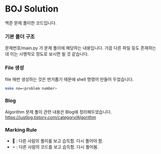 # BOJ Solution

백준 문제 풀이한 코드입니다.

### 기본 폴더 구조

문제번호/main.py 가 문제 풀이에 해당하는 내용입니다.
가끔 다른 파일 등도 존재하는데 이는 시행착오 정도로 보시면 될 것 같습니다.

### File 생성
file 매번 생성하는 것은 번거롭기 때문에 shell 명령어 만들어 두었습니다.
```bash
make no=<problem number>
```

### Blog

Algorithm 문제 풀이 관련 내용은 Blog에 정리해두었습니다.
https://justlog.tistory.com/category/Algorithm



### Marking Rule

- 🫠 : 다른 사람의 풀이를 보고 습득함. 다시 풀어야 함.
- ⭐️ : 다른 사람의 코드를 보고 습득함. 다시 풀어봄.